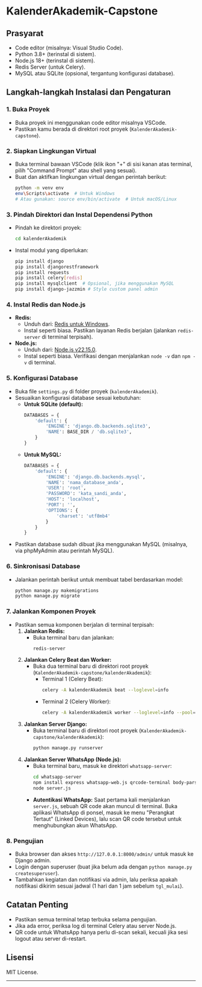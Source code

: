 # KalenderAkademik-Capstone

## Prasyarat
- Code editor (misalnya: Visual Studio Code).
- Python 3.8+ (terinstal di sistem).
- Node.js 18+ (terinstal di sistem).
- Redis Server (untuk Celery).
- MySQL atau SQLite (opsional, tergantung konfigurasi database).

## Langkah-langkah Instalasi dan Pengaturan

### 1. Buka Proyek
- Buka proyek ini menggunakan code editor misalnya VSCode.
- Pastikan kamu berada di direktori root proyek (`KalenderAkademik-capstone`).

### 2. Siapkan Lingkungan Virtual
- Buka terminal bawaan VSCode (klik ikon "+" di sisi kanan atas terminal, pilih "Command Prompt" atau shell yang sesuai).
- Buat dan aktifkan lingkungan virtual dengan perintah berikut:
  ```bash
  python -m venv env
  env\Scripts\activate  # Untuk Windows
  # Atau gunakan: source env/bin/activate  # Untuk macOS/Linux
  ```

### 3. Pindah Direktori dan Instal Dependensi Python
- Pindah ke direktori proyek:
  ```bash
  cd kalenderAkademik
  ```
- Instal modul yang diperlukan:
  ```bash
  pip install django
  pip install djangorestframework
  pip install requests
  pip install celery[redis]
  pip install mysqlclient  # Opsional, jika menggunakan MySQL
  pip install django-jazzmin # Style custom panel admin
  ```

### 4. Instal Redis dan Node.js
- **Redis:**
  - Unduh dari: [Redis untuk Windows](https://github.com/microsoftarchive/redis/releases/download/win-3.0.504/Redis-x64-3.0.504.msi).
  - Instal seperti biasa. Pastikan layanan Redis berjalan (jalankan `redis-server` di terminal terpisah).
- **Node.js:**
  - Unduh dari: [Node.js v22.15.0](https://nodejs.org/dist/v22.15.0/node-v22.15.0-x64.msi).
  - Instal seperti biasa. Verifikasi dengan menjalankan `node -v` dan `npm -v` di terminal.

### 5. Konfigurasi Database
- Buka file `settings.py` di folder proyek (`kalenderAkademik`).
- Sesuaikan konfigurasi database sesuai kebutuhan:
  - **Untuk SQLite (default):**
    ```python
    DATABASES = {
        'default': {
            'ENGINE': 'django.db.backends.sqlite3',
            'NAME': BASE_DIR / 'db.sqlite3',
        }
    }
    ```
  - **Untuk MySQL:**
    ```python
    DATABASES = {
        'default': {
            'ENGINE': 'django.db.backends.mysql',
            'NAME': 'nama_database_anda',
            'USER': 'root',
            'PASSWORD': 'kata_sandi_anda',
            'HOST': 'localhost',
            'PORT': '',
            'OPTIONS': {
                'charset': 'utf8mb4'
            }
        }
    }
    ```
- Pastikan database sudah dibuat jika menggunakan MySQL (misalnya, via phpMyAdmin atau perintah MySQL).

### 6. Sinkronisasi Database
- Jalankan perintah berikut untuk membuat tabel berdasarkan model:
  ```bash
  python manage.py makemigrations
  python manage.py migrate
  ```

### 7. Jalankan Komponen Proyek
- Pastikan semua komponen berjalan di terminal terpisah:
  1. **Jalankan Redis:**
     - Buka terminal baru dan jalankan:
       ```bash
       redis-server
       ```
  2. **Jalankan Celery Beat dan Worker:**
     - Buka dua terminal baru di direktori root proyek (`KalenderAkademik-capstone/kalenderAkademik`):
       - Terminal 1 (Celery Beat):
         ```bash
         celery -A kalenderAkademik beat --loglevel=info
         ```
       - Terminal 2 (Celery Worker):
         ```bash
         celery -A kalenderAkademik worker --loglevel=info --pool=threads
         ```
  3. **Jalankan Server Django:**
     - Buka terminal baru di direktori root proyek (`KalenderAkademik-capstone/kalenderAkademik`):
       ```bash
       python manage.py runserver
       ```
  4. **Jalankan Server WhatsApp (Node.js):**
     - Buka terminal baru, masuk ke direktori `whatsapp-server`:
       ```bash
       cd whatsapp-server
       npm install express whatsapp-web.js qrcode-terminal body-parser cors  # Instal dependensi Node.js
       node server.js
       ```
     - **Autentikasi WhatsApp:** Saat pertama kali menjalankan `server.js`, sebuah QR code akan muncul di terminal. Buka aplikasi WhatsApp di ponsel, masuk ke menu "Perangkat Tertaut" (Linked Devices), lalu scan QR code tersebut untuk menghubungkan akun WhatsApp.

### 8. Pengujian
- Buka browser dan akses `http://127.0.0.1:8000/admin/` untuk masuk ke Django admin.
- Login dengan superuser (buat jika belum ada dengan `python manage.py createsuperuser`).
- Tambahkan kegiatan dan notifikasi via admin, lalu periksa apakah notifikasi dikirim sesuai jadwal (1 hari dan 1 jam sebelum `tgl_mulai`).

## Catatan Penting
- Pastikan semua terminal tetap terbuka selama pengujian.
- Jika ada error, periksa log di terminal Celery atau server Node.js.
- QR code untuk WhatsApp hanya perlu di-scan sekali, kecuali jika sesi logout atau server di-restart.

## Lisensi
MIT License.

---